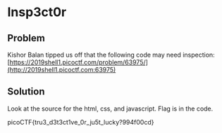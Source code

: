 # Insp3ct0r

## Problem
Kishor Balan tipped us off that the following code may need inspection: [https://2019shell1.picoctf.com/problem/63975/](http://2019shell1.picoctf.com:63975)


## Solution
Look at the source for the html, css, and javascript.  Flag is in the code.


picoCTF{tru3_d3t3ct1ve_0r_ju5t_lucky?994f00cd}